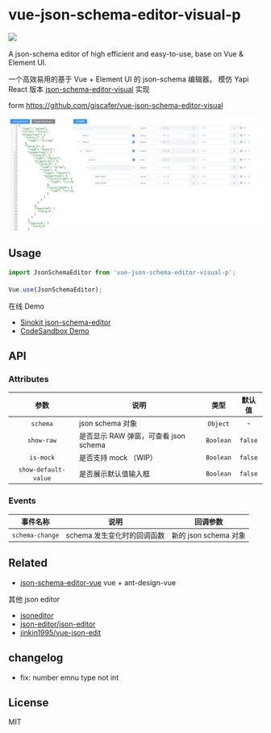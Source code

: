 # vue-json-schema-editor-visual-p

[![](https://img.shields.io/npm/v/vue-json-schema-editor-visual.svg?style=flat-square)](https://www.npmjs.com/package/vue-json-schema-editor-visual-p)

A json-schema editor of high efficient and easy-to-use, base on Vue & Element UI.

一个高效易用的基于 Vue + Element UI 的 json-schema 编辑器。 模仿 Yapi React 版本 [json-schema-editor-visual](https://github.com/YMFE/json-schema-editor-visual) 实现

form https://github.com/giscafer/vue-json-schema-editor-visual

![](./json-schema-editor.png)

## Usage

```js
import JsonSchemaEditor from 'vue-json-schema-editor-visual-p';

Vue.use(JsonSchemaEditor);
```

在线 Demo

- [Sinokit json-schema-editor](http://blog.giscafer.com/sinokit/#/./components/jsonschema-editor)
- [CodeSandbox Demo](https://codesandbox.io/s/practical-pond-jpteu?file=/src/App.vue)

## API

### Attributes

|         参数         | 说明                                  |   类型    | 默认值  |
| :------------------: | ------------------------------------- | :-------: | :-----: |
|       `schema`       | json schema 对象                      | `Object`  |    -    |
|      `show-raw`      | 是否显示 RAW 弹窗，可查看 json schema | `Boolean` | `false` |
|      `is-mock`       | 是否支持 mock （WIP）                 | `Boolean` | `false` |
| `show-default-value` | 是否展示默认值输入框                  | `Boolean` | `false` |

### Events

|    事件名称     | 说明                        |       回调参数        |
| :-------------: | --------------------------- | :-------------------: |
| `schema-change` | schema 发生变化时的回调函数 | 新的 json schema 对象 |

## Related

- [json-schema-editor-vue](https://github.com/zyqwst/json-schema-editor-vue) vue + ant-design-vue

其他 json editor

- [jsoneditor](https://github.com/josdejong/jsoneditor)
- [json-editor/json-editor](https://github.com/json-editor/json-editor)
- [jinkin1995/vue-json-edit](https://github.com/jinkin1995/vue-json-edit)

## changelog
- fix: number emnu type not int

## License

MIT
